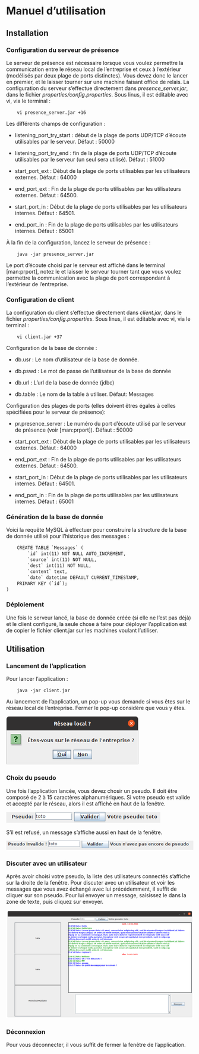 Manuel d’utilisation
====================

Installation
------------

### Configuration du serveur de présence

Le serveur de présence est nécessaire lorsque vous voulez permettre la communication entre le réseau local de l’entreprise et ceux à l’extérieur (modélisés par deux plage de ports distinctes). Vous devez donc le lancer en premier, et le laisser tourner sur une machine faisant office de relais. La configuration du serveur s’effectue directement dans *presence_server.jar*, dans le fichier *properties/config.properties*. Sous linus, il est éditable avec vi, via le terminal :

        vi presence_server.jar +16

Les différents champs de configuration :

-   listening_port_try_start : début de la plage de ports UDP/TCP d’écoute utilisables par le serveur. Défaut : 50000

-   listening_port_try_end : fin de la plage de ports UDP/TCP d’écoute utilisables par le serveur (un seul sera utilisé). Défaut : 51000

-   start_port_ext : Début de la plage de ports utilisables par les utilisateurs externes. Défaut : 64000

-   end_port_ext : Fin de la plage de ports utilisables par les utilisateurs externes. Défaut : 64500.

-   start_port_in : Début de la plage de ports utilisables par les utilisateurs internes. Défaut : 64501.

-   end_port_in : Fin de la plage de ports utilisables par les utilisateurs internes. Défaut : 65001

À la fin de la configuration, lancez le serveur de présence :

        java -jar presence_server.jar

Le port d’écoute choisi par le serveur est affiché dans le terminal [man:prport], notez le et laisser le serveur tourner tant que vous voulez permettre la communication avec la plage de port correspondant à l’extérieur de l’entreprise.

### Configuration de client

La configuration du client s’effectue directement dans *client.jar*, dans le fichier *properties/config.properties*. Sous linus, il est éditable avec vi, via le terminal :

        vi client.jar +37

Configuration de la base de donnée :

-   db.usr : Le nom d’utilisateur de la base de donnée.

-   db.pswd : Le mot de passe de l’utilisateur de la base de donnée

-   db.url : L’url de la base de donnée (jdbc)

-   db.table : Le nom de la table à utiliser. Défaut: Messages

Configuration des plages de ports (elles doivent êtres égales à celles spécifiées pour le serveur de présence):

-   pr.presence_server : Le numéro du port d’écoute utilisé par le serveur de présence (voir [man:prport]). Défaut : 50000

-   start_port_ext : Début de la plage de ports utilisables par les utilisateurs externes. Défaut : 64000

-   end_port_ext : Fin de la plage de ports utilisables par les utilisateurs externes. Défaut : 64500.

-   start_port_in : Début de la plage de ports utilisables par les utilisateurs internes. Défaut : 64501.

-   end_port_in : Fin de la plage de ports utilisables par les utilisateurs internes. Défaut : 65001

### Génération de la base de donnée

Voici la requête MySQL à effectuer pour construire la structure de la base de donnée utilisé pour l’historique des messages :

        CREATE TABLE `Messages` (
            `id` int(11) NOT NULL AUTO_INCREMENT,
            `source` int(11) NOT NULL,
            `dest` int(11) NOT NULL,
            `content` text,
            `date` datetime DEFAULT CURRENT_TIMESTAMP,
        PRIMARY KEY (`id`);
    )

### Déploiement

Une fois le serveur lancé, la base de donnée créée (si elle ne l’est pas déjà) et le client configuré, la seule chose à faire pour déployer l’application est de copier le fichier client.jar sur les machines voulant l’utiliser.

Utilisation
-----------

### Lancement de l’application

Pour lancer l’application :

        java -jar client.jar

Au lancement de l’application, un pop-up vous demande si vous êtes sur le réseau local de l’entreprise. Fermer le pop-up considère que vous y êtes.

![Pop-up sélection interne/externe<span data-label="fig:popup"></span>](content/imgs_manuel/popup.png)

### Choix du pseudo

Une fois l’application lancée, vous devez chosir un pseudo. Il doit être composé de 2 à 15 caractères alphanumériques. Si votre pseudo est valide et accepté par le réseau, alors il est affiché en haut de la fenêtre.

![Pseudo valide](content/imgs_manuel/pseudo_valide.png)

S’il est refusé, un message s’affiche aussi en haut de la fenêtre.

![Pseudo invalide](content/imgs_manuel/pseudo_invalide.png)

### Discuter avec un utilisateur

Après avoir choisi votre pseudo, la liste des utilisateurs connectés s’affiche sur la droite de la fenêtre. Pour discuter avec un utilisateur et voir les messages que vous avez échangé avec lui précédemment, il suffit de cliquer sur son pseudo. Pour lui envoyer un message, saisissez le dans la zone de texte, puis cliquez sur envoyer.

![Conversation entre toto (bleu) et tata (vert)](content/imgs_manuel/conversation.png)

### Déconnexion

Pour vous déconnecter, il vous suffit de fermer la fenêtre de l’application.

